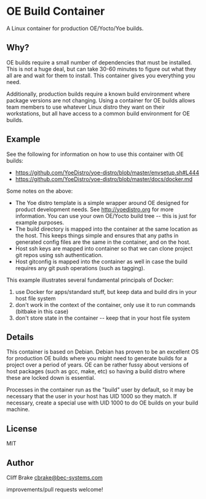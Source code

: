 OE Build Container
==================

A Linux container for production OE/Yocto/Yoe builds.

Why?
----

OE builds require a small number of dependencies that must be installed.  This is not a huge deal,
but can take 30-60 minutes to figure out what they all are and wait for them to install.  This 
container gives you everything you need.

Additionally, production builds require a known build environment where package versions are 
not changing.  Using a container for OE builds allows team members to use whatever Linux distro
they want on their workstations, but all have access to a common build environment for OE builds.  

Example
-------

See the following for information on how to use this container with OE builds:

* https://github.com/YoeDistro/yoe-distro/blob/master/envsetup.sh#L444
* https://github.com/YoeDistro/yoe-distro/blob/master/docs/docker.md

Some notes on the above:

* The Yoe distro template is a simple wrapper around OE designed for product development needs. 
  See http://yoedistro.org for more information. You can use your own OE/Yocto build tree -- this is just for example purposes.
* The build directory is mapped into the container at the same location as the host.  This keeps things 
  simple and ensures that any paths in generated config files are the same in the container, and on the host.
* Host ssh keys are mapped into container so that we can clone project git repos using ssh authentication.
* Host gitconfig is mapped into the container as well in case the build requires any git push operations (such as tagging).

This example illustrates several fundamental principals of Docker: 

1. use Docker for apps/standard stuff, but keep data and build dirs in your host file system
1. don't work in the context of the container, only use it to run commands (bitbake in this case)
1. don't store state in the container -- keep that in your host file system

Details
-------

This container is based on Debian.  Debian has proven to be an excellent OS for production OE builds where you 
might need to generate builds for a project over a period of years.  OE can be rather fussy about versions 
of host packages (such as gcc, make, etc) so having a build distro where these are locked down is essential.

Processes in the container run as the "build" user by default, so it may be necessary that the user in your 
host has UID 1000 so they match. If necessary, create a special use with UID 1000 to do OE builds on your build
machine.

License
-------

MIT

Author
------

Cliff Brake <cbrake@bec-systems.com>

improvements/pull requests welcome!

